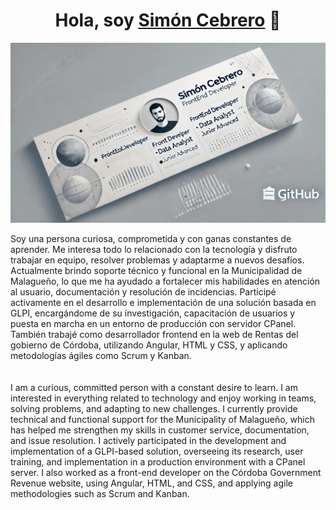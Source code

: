 <div align="center">
<h1 align="center">Hola, soy <a href="https://www.linkedin.com/in/sim%C3%B3n-cebrero-092191124/">Simón Cebrero</a> 👋</h1>
</div>

<img src="github_banner.jpg">
<p>
Soy una persona curiosa, comprometida y con ganas constantes de aprender. Me interesa todo lo relacionado con la tecnología y disfruto trabajar en equipo, resolver problemas y adaptarme a nuevos desafíos. Actualmente brindo soporte técnico y funcional en la Municipalidad de Malagueño, lo que me ha ayudado a fortalecer mis habilidades en atención al usuario, documentación y resolución de incidencias.
Participé activamente en el desarrollo e implementación de una solución basada en GLPI, encargándome de su investigación, capacitación de usuarios y puesta en marcha en un entorno de producción con servidor CPanel.
También trabajé como desarrollador frontend en la web de Rentas del gobierno de Córdoba, utilizando Angular, HTML y CSS, y aplicando metodologías ágiles como Scrum y Kanban.
<br>
<br>
<br>
I am a curious, committed person with a constant desire to learn. I am interested in everything related to technology and enjoy working in teams, solving problems, and adapting to new challenges. I currently provide technical and functional support for the Municipality of Malagueño, which has helped me strengthen my skills in customer service, documentation, and issue resolution.
I actively participated in the development and implementation of a GLPI-based solution, overseeing its research, user training, and implementation in a production environment with a CPanel server.
I also worked as a front-end developer on the Córdoba Government Revenue website, using Angular, HTML, and CSS, and applying agile methodologies such as Scrum and Kanban.
</p>
